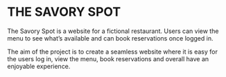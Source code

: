 # THE SAVORY SPOT

The Savory Spot is a website for a fictional restaurant. Users can view the menu to see what’s available and can book reservations once logged in.

The aim of the project is to create a seamless website where it is easy for the users log in, view the menu, book reservations and overall have an enjoyable experience.

